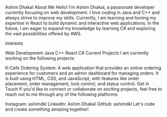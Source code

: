 Ashim Dhakal
About Me
Hello! I'm Ashim Dhakal, a passionate developer currently focusing on web development. I love coding in Java and C++ and always strive to improve my skills. Currently, I am learning and honing my expertise in React to build dynamic and interactive web applications. In the future, I am eager to expand my knowledge by learning C# and exploring the vast possibilities offered by AWS.

Interests

Web Development
Java
C++
React
C#
Current Projects
I am currently working on the following projects:

K-Cafe Ordering System: A web application that provides an online ordering experience for customers and an admin dashboard for managing orders. It is built using HTML, CSS, and JavaScript, with features like order placement, order management, lock control, and status control.
Get in Touch
If you'd like to connect or collaborate on exciting projects, feel free to reach out to me through any of the following platforms:

Instagram: ashimdkl
LinkedIn: Ashim Dhakal
GitHub: ashimdkl
Let's code and create something amazing together!

